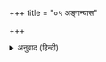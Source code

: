 +++
title = "०५ अङ्गन्यास"

+++


<details><summary>अनुवाद (हिन्दी)</summary>

यहाँ द्वादशाक्षरमन्त्रके पदोंका हृदयादि अंगोंमें न्यास करना है—  
‘ॐ नमो नमो हृदयाय नमः’—इसको पढ़कर दाहिने हाथकी पाँचों अंगुलियोंसे हृदयका स्पर्श करे।  
‘ॐ भगवते नमः शिरसे स्वाहा’—इसका उच्चारण करके दाहिने हाथकी सभी अंगुलियोंसे सिरका स्पर्श करे। ‘ॐ वासुदेवाय नमः शिखायै वषट्’—इसके द्वारा दाहिने हाथसे शिखाका स्पर्श करे। ‘ॐ नमो नमः कवचाय हुम्’—इसको पढ़कर दायें हाथकी अंगुलियोंसे बायें कंधेका और बायें हाथकी अंगुलियोंसे दायें कंधेका स्पर्श करे। ‘ॐ भगवते नमः नेत्रत्रयाय वौषट्’—इसको पढ़कर दाहिने हाथकी अंगुलियोंके अग्रभागसे दोनों नेत्रोंका तथा ललाटके मध्यभागमें गुप्तरूपसे स्थित तृतीय नेत्र (ज्ञानचक्षु)-का स्पर्श करे। ‘ॐ वासुदेवाय नमः अस्त्राय फट्’—इसका उच्चारण करके दाहिने हाथको सिरके ऊपरसे उलटा अर्थात् बायीं ओरसे पीछेकी ओर ले जाकर दाहिनी ओरसे आगेकी ओर ले जाये और तर्जनी तथा मध्यमा अंगुलियोंसे बायें हाथकी हथेलीपर ताली बजाये।  
अंगन्यासमें आये हुए ‘स्वाहा’, ‘वषट्’, ‘हुम्’, ‘वौषट्’ और ‘फट्’—ये पाँच शब्द देवताओंके उद्देश्यसे किये जानेवाले हवनसे सम्बन्ध रखनेवाले हैं। यहाँ इनका आत्मशुद्धिके लिये ही उच्चारण किया जाता है।
</details>
